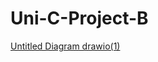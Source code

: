 # Uni-C-Project-B

[Untitled Diagram drawio(1)](https://github.com/user-attachments/assets/23e112ae-45d3-4215-9a78-bab942ccaf82)

